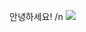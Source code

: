 안녕하세요! /n
<a href="https://www.notion.so/Kang-Chang-Hyeok-96591ce4160447e69c48669b884a7e30" target="_blank"><img src="https://img.shields.io/badge/Portfolio-000000?style=flat-square&logo=000000&logoColor=000000"/></a>
